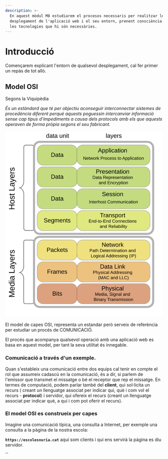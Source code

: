```yaml
---
description: >-
  En aquest mòdul M8 estudiarem el procesos necessaris per realitzar ldel
  desplegament de l'aplicació web i el seu entorn, prenent consciència de totes
  les tecnologies que hi són necessàries.
---
```


# Introducció

Començarem explicant l'entorn de qualsevol desplegament, cal fer primer un repàs de tot allò.

## Model OSI

Segons la Viquipèdia

_És un estàndard que té per objectiu aconseguir interconnectar sistemes de procedència diferent perquè aquests poguessin intercanviar informació sense cap tipus d'impediments a causa dels protocols amb els que aquests operaven de forma pròpia segons el seu fabricant._

![Model capes OSI](.gitbook/assets/osi_model_v1.svg)

El model de capes OSI, representa un estandar però serveix de referència per estudiar un procés de COMUNICACIÓ. 

El procés que acompanya qualsevol operació amb una aplicació web es basa en aquest model, per tant la seva utilitat és innegable.

### Comunicació a través d'un exemple.

Quan s'estableix una comunicació entre dos equips cal tenir en compte el rol que assumeix cadascú en la comunicació, és a dir, si parlem de l'emissor que transmet el missatge o bé el receptor que rep el missatge. En termes de computació, podem parlar també del **client**, qui sol·licita un recurs \( creant un llenguatge associat per indicar qui, què i com vol el recurs - **protocol**\) i servidor, qui ofereix el recurs \(creant un llenguatge associat per indicar què, a qui i com pot oferir el recurs\).

### El model OSI es construeix per capes

Imagine una comunicació típica, una consulta a Internet, per exemple una consulta a la pàgina de la nostra escola:

**`https://escolesnuria.cat`** aquí som clients i qui ens servirà la pàgina es diu servidor.



**\`\`**

